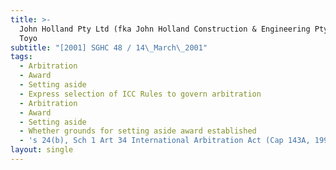 ```yaml
---
title: >-
  John Holland Pty Ltd (fka John Holland Construction & Engineering Pty Ltd) v
  Toyo
subtitle: "[2001] SGHC 48 / 14\_March\_2001"
tags:
  - Arbitration
  - Award
  - Setting aside
  - Express selection of ICC Rules to govern arbitration
  - Arbitration
  - Award
  - Setting aside
  - Whether grounds for setting aside award established
  - 's 24(b), Sch 1 Art 34 International Arbitration Act (Cap 143A, 1995 Ed)'
layout: single
---
```


